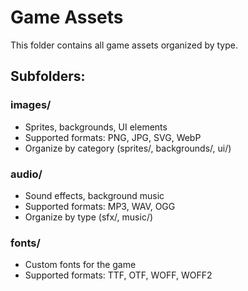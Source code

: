 # Game Assets

This folder contains all game assets organized by type.

## Subfolders:

### images/
- Sprites, backgrounds, UI elements
- Supported formats: PNG, JPG, SVG, WebP
- Organize by category (sprites/, backgrounds/, ui/)

### audio/
- Sound effects, background music
- Supported formats: MP3, WAV, OGG
- Organize by type (sfx/, music/)

### fonts/
- Custom fonts for the game
- Supported formats: TTF, OTF, WOFF, WOFF2